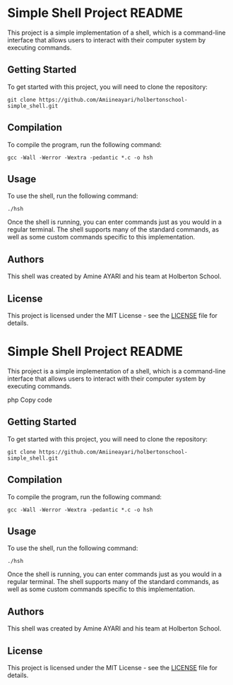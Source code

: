 <!DOCTYPE html>
<html>
<head>
	<title>Simple Shell Project README</title>
</head>
<body>
	<h1>Simple Shell Project README</h1>
	<p>This project is a simple implementation of a shell, which is a command-line interface that allows users to interact with their computer system by executing commands.</p>
	<h2>Getting Started</h2>
<p>To get started with this project, you will need to clone the repository:</p>
<code>git clone https://github.com/Amiineayari/holbertonschool-simple_shell.git</code>

<h2>Compilation</h2>
<p>To compile the program, run the following command:</p>
<code>gcc -Wall -Werror -Wextra -pedantic *.c -o hsh</code>

<h2>Usage</h2>
<p>To use the shell, run the following command:</p>
<code>./hsh</code>
<p>Once the shell is running, you can enter commands just as you would in a regular terminal. The shell supports many of the standard commands, as well as some custom commands specific to this implementation.</p>

<h2>Authors</h2>
<p>This shell was created by Amine AYARI and his team at Holberton School.</p>

<h2>License</h2>
<p>This project is licensed under the MIT License - see the <a href="https://github.com/Amiineayari/holbertonschool-simple_shell/blob/main/LICENSE">LICENSE</a> file for details.</p>
	
<!DOCTYPE html>
<html>
<head>
	<title>Simple Shell Project README</title>
</head>
<body>
	<h1>Simple Shell Project README</h1>
	<p>This project is a simple implementation of a shell, which is a command-line interface that allows users to interact with their computer system by executing commands.</p>
php
Copy code
<h2>Getting Started</h2>
<p>To get started with this project, you will need to clone the repository:</p>
<code>git clone https://github.com/Amiineayari/holbertonschool-simple_shell.git</code>

<h2>Compilation</h2>
<p>To compile the program, run the following command:</p>
<code>gcc -Wall -Werror -Wextra -pedantic *.c -o hsh</code>

<h2>Usage</h2>
<p>To use the shell, run the following command:</p>
<code>./hsh</code>
<p>Once the shell is running, you can enter commands just as you would in a regular terminal. The shell supports many of the standard commands, as well as some custom commands specific to this implementation.</p>

<h2>Authors</h2>
<p>This shell was created by Amine AYARI and his team at Holberton School.</p>

<h2>License</h2>
<p>This project is licensed under the MIT License - see the <a href="https://github.com/Amiineayari/holbertonschool-simple_shell/blob/main/LICENSE">LICENSE</a> file for details.</p>
</body>
</html>
